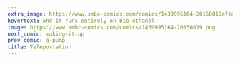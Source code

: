 ```yaml
---
extra_image: https://www.smbc-comics.com/comics/1439995164-20150819after.png
hovertext: And it runs entirely on bio-ethanol!
image: https://www.smbc-comics.com/comics/1439995164-20150819.png
next_comic: making-it-up
prev_comic: a-pump
title: Teleportation
---
```


